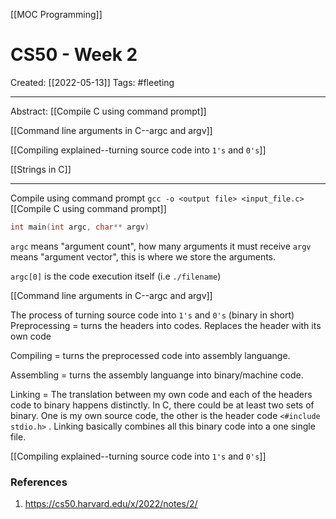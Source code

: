 [[MOC Programming]]

# CS50 - Week 2
Created:  [[2022-05-13]]
Tags: #fleeting 

---
Abstract:
[[Compile C using command prompt]]

[[Command line arguments in C--argc and argv]]

[[Compiling explained--turning source code into `1's` and `0's`]]

[[Strings in C]]

---
Compile using command prompt
`gcc -o <output file> <input_file.c>`
[[Compile C using command prompt]]



```C
int main(int argc, char** argv)
```
`argc` means "argument count", how many arguments it must receive
`argv` means "argument vector", this is where we store the arguments. 

`argc[0]` is the code execution itself (i.e `./filename`) 

[[Command line arguments in C--argc and argv]]


The process of turning source code into `1's` and `0's` (binary in short)
Preprocessing = turns the headers into codes. Replaces the header with its own code 

Compiling = turns the preprocessed code into assembly languange. 

Assembling = turns the assembly languange into binary/machine code. 

Linking = The translation between my own code and each of the headers code to binary happens distinctly.  In C, there could be at least two sets of binary. One is my own source code, the other is the header code ``<#include stdio.h>`` . Linking basically combines all this binary code into a one single file. 

[[Compiling explained--turning source code into `1's` and `0's`]]







### References
1. https://cs50.harvard.edu/x/2022/notes/2/